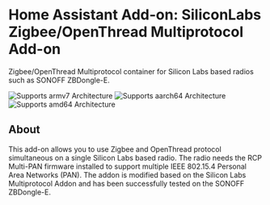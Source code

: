 # Home Assistant Add-on: SiliconLabs Zigbee/OpenThread Multiprotocol Add-on

Zigbee/OpenThread Multiprotocol container for Silicon Labs based radios 
such as SONOFF ZBDongle-E.

![Supports armv7 Architecture][armv7-shield]
![Supports aarch64 Architecture][aarch64-shield]
![Supports amd64 Architecture][amd64-shield]

## About

This add-on allows you to use Zigbee and OpenThread protocol simultaneous on a 
single Silicon Labs based radio. The radio needs the RCP Multi-PAN firmware 
installed to support multiple IEEE 802.15.4 Personal Area Networks (PAN). The 
addon is modified based on the Silicon Labs Multiprotocol Addon and has been 
successfully tested on the SONOFF ZBDongle-E.

[armv7-shield]: https://img.shields.io/badge/armv7-yes-green.svg
[aarch64-shield]: https://img.shields.io/badge/aarch64-yes-green.svg
[amd64-shield]: https://img.shields.io/badge/amd64-yes-green.svg

